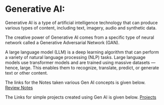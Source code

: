 # Generative AI:

Generative AI is a type of artificial intelligence technology that can produce various types of content, including text, imagery, audio and synthetic data.

The creative power of Generative AI comes from a specific type of neural network called a Generative Adversarial Network (GAN).

A large language model (LLM) is a deep learning algorithm that can perform a variety of natural language processing (NLP) tasks. Large language models use transformer models and are trained using massive datasets — hence, large. This enables them to recognize, translate, predict, or generate text or other content.

The links for the Notes taken various Gen AI concepts is given below.
[Review Notes](./documents/README.md)

The Links for simple projects created using Gen AI is given below.
[Projects](./projects/README.md)